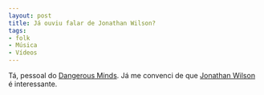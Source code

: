 ```yaml
---
layout: post
title: Já ouviu falar de Jonathan Wilson?
tags:
- folk
- Música
- Vídeos
---
```


Tá, pessoal do [Dangerous Minds](http://www.dangerousminds.net/comments/if_you_havent_heard_of_jonathan_wilson_yet_you_will). Já me convenci de que [Jonathan Wilson](http://songsofjonathanwilson.com/) é interessante.
